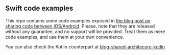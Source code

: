 ## Swift code examples

This repo contains some code examples exposed in [the blog post on sharing code between iOS/Android](https://angelolloqui.com/blog/38-Swift-vs-Kotlin-for-real-iOS-Android-apps). Please, note that they are released without any guarantee, and no support will be provided. Treat them as mere code examples, and use them at your own convenience.

You can also check the Kotlin counterpart at [blog-shared-architecure-kotlin](https://github.com/angelolloqui/blog-shared-architecure-kotlin)